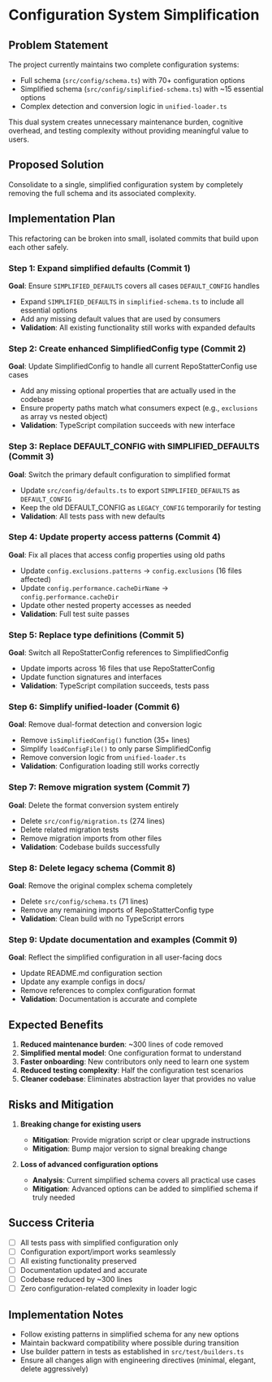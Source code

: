 # Configuration System Simplification

## Problem Statement

The project currently maintains two complete configuration systems:
- Full schema (`src/config/schema.ts`) with 70+ configuration options
- Simplified schema (`src/config/simplified-schema.ts`) with ~15 essential options
- Complex detection and conversion logic in `unified-loader.ts`

This dual system creates unnecessary maintenance burden, cognitive overhead, and testing complexity without providing meaningful value to users.

## Proposed Solution

Consolidate to a single, simplified configuration system by completely removing the full schema and its associated complexity.

## Implementation Plan

This refactoring can be broken into small, isolated commits that build upon each other safely.

### Step 1: Expand simplified defaults (Commit 1)
**Goal**: Ensure `SIMPLIFIED_DEFAULTS` covers all cases `DEFAULT_CONFIG` handles
- Expand `SIMPLIFIED_DEFAULTS` in `simplified-schema.ts` to include all essential options
- Add any missing default values that are used by consumers
- **Validation**: All existing functionality still works with expanded defaults

### Step 2: Create enhanced SimplifiedConfig type (Commit 2) 
**Goal**: Update SimplifiedConfig to handle all current RepoStatterConfig use cases
- Add any missing optional properties that are actually used in the codebase
- Ensure property paths match what consumers expect (e.g., `exclusions` as array vs nested object)  
- **Validation**: TypeScript compilation succeeds with new interface

### Step 3: Replace DEFAULT_CONFIG with SIMPLIFIED_DEFAULTS (Commit 3)
**Goal**: Switch the primary default configuration to simplified format
- Update `src/config/defaults.ts` to export `SIMPLIFIED_DEFAULTS` as `DEFAULT_CONFIG`
- Keep the old DEFAULT_CONFIG as `LEGACY_CONFIG` temporarily for testing
- **Validation**: All tests pass with new defaults

### Step 4: Update property access patterns (Commit 4)
**Goal**: Fix all places that access config properties using old paths
- Update `config.exclusions.patterns` → `config.exclusions` (16 files affected)
- Update `config.performance.cacheDirName` → `config.performance.cacheDir`
- Update other nested property accesses as needed
- **Validation**: Full test suite passes

### Step 5: Replace type definitions (Commit 5)
**Goal**: Switch all RepoStatterConfig references to SimplifiedConfig
- Update imports across 16 files that use RepoStatterConfig
- Update function signatures and interfaces
- **Validation**: TypeScript compilation succeeds, tests pass

### Step 6: Simplify unified-loader (Commit 6)
**Goal**: Remove dual-format detection and conversion logic
- Remove `isSimplifiedConfig()` function (35+ lines)
- Simplify `loadConfigFile()` to only parse SimplifiedConfig
- Remove conversion logic from `unified-loader.ts`
- **Validation**: Configuration loading still works correctly

### Step 7: Remove migration system (Commit 7)
**Goal**: Delete the format conversion system entirely
- Delete `src/config/migration.ts` (274 lines)
- Delete related migration tests
- Remove migration imports from other files
- **Validation**: Codebase builds successfully

### Step 8: Delete legacy schema (Commit 8)
**Goal**: Remove the original complex schema completely
- Delete `src/config/schema.ts` (71 lines)
- Remove any remaining imports of RepoStatterConfig type
- **Validation**: Clean build with no TypeScript errors

### Step 9: Update documentation and examples (Commit 9)
**Goal**: Reflect the simplified configuration in all user-facing docs
- Update README.md configuration section
- Update any example configs in docs/
- Remove references to complex configuration format
- **Validation**: Documentation is accurate and complete

## Expected Benefits

1. **Reduced maintenance burden**: ~300 lines of code removed
2. **Simplified mental model**: One configuration format to understand
3. **Faster onboarding**: New contributors only need to learn one system
4. **Reduced testing complexity**: Half the configuration test scenarios
5. **Cleaner codebase**: Eliminates abstraction layer that provides no value

## Risks and Mitigation

1. **Breaking change for existing users**
   - **Mitigation**: Provide migration script or clear upgrade instructions
   - **Mitigation**: Bump major version to signal breaking change

2. **Loss of advanced configuration options**
   - **Analysis**: Current simplified schema covers all practical use cases
   - **Mitigation**: Advanced options can be added to simplified schema if truly needed

## Success Criteria

- [ ] All tests pass with simplified configuration only
- [ ] Configuration export/import works seamlessly
- [ ] All existing functionality preserved
- [ ] Documentation updated and accurate
- [ ] Codebase reduced by ~300 lines
- [ ] Zero configuration-related complexity in loader logic

## Implementation Notes

- Follow existing patterns in simplified schema for any new options
- Maintain backward compatibility where possible during transition
- Use builder pattern in tests as established in `src/test/builders.ts`
- Ensure all changes align with engineering directives (minimal, elegant, delete aggressively)